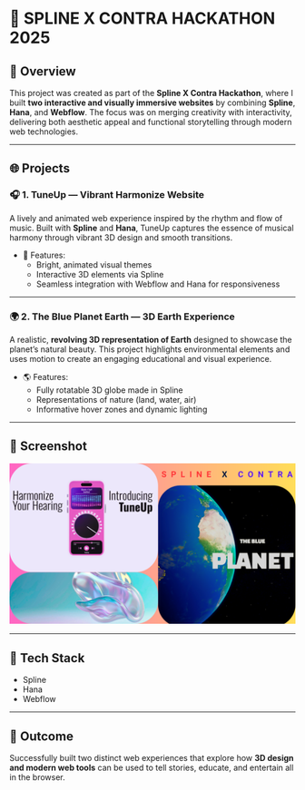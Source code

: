 
# 🎨 SPLINE X CONTRA HACKATHON 2025

## 🚀 Overview

This project was created as part of the **Spline X Contra Hackathon**, where I built **two interactive and visually immersive websites** by combining **Spline**, **Hana**, and **Webflow**. The focus was on merging creativity with interactivity, delivering both aesthetic appeal and functional storytelling through modern web technologies.

---

## 🌐 Projects

### 🎧 1. TuneUp — Vibrant Harmonize Website
A lively and animated web experience inspired by the rhythm and flow of music. Built with **Spline** and **Hana**, TuneUp captures the essence of musical harmony through vibrant 3D design and smooth transitions.

- 🌈 Features:
  - Bright, animated visual themes
  - Interactive 3D elements via Spline
  - Seamless integration with Webflow and Hana for responsiveness

---

### 🌍 2. The Blue Planet Earth — 3D Earth Experience
A realistic, **revolving 3D representation of Earth** designed to showcase the planet’s natural beauty. This project highlights environmental elements and uses motion to create an engaging educational and visual experience.

- 🌎 Features:
  - Fully rotatable 3D globe made in Spline
  - Representations of nature (land, water, air)
  - Informative hover zones and dynamic lighting

---

## 🎥 Screenshot

![Image](Thumbnail.png)

---

## 🔧 Tech Stack

- Spline
- Hana
- Webflow

---

## 🏁 Outcome

Successfully built two distinct web experiences that explore how **3D design and modern web tools** can be used to tell stories, educate, and entertain all in the browser.
